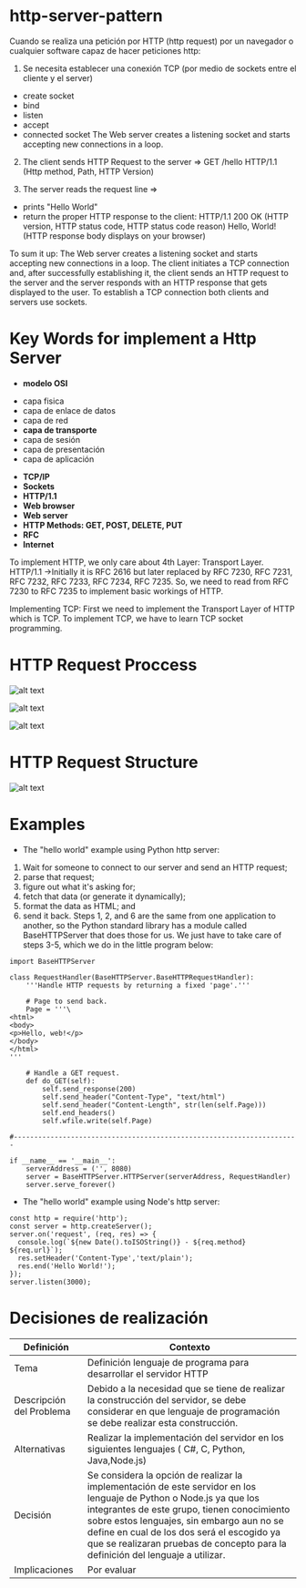 # http-server-pattern

Cuando se realiza una petición por HTTP (http request) por un navegador o cualquier software capaz de hacer peticiones http:
1. Se necesita establecer una conexión TCP (por medio de sockets entre el cliente y el server)
  - create socket
  - bind
  - listen
  - accept
  - connected socket
  The Web server creates a listening socket and starts accepting new connections in a loop. 
 
 2. The client sends HTTP Request to the server =>
  GET    /hello   HTTP/1.1
  (Http method,   Path,  HTTP Version)
 
 3. The server reads the request line =>
   - prints "Hello World"
   - return the proper HTTP response to the client:
     HTTP/1.1  200   OK (HTTP version, HTTP status code, HTTP status code reason) 
	 Hello, World!  (HTTP response body displays on your browser)

To sum it up: The Web server creates a listening socket and starts accepting new connections in a loop. 
The client initiates a TCP connection and, after successfully establishing it, 
the client sends an HTTP request to the server and the server responds with an HTTP response that gets displayed to the user.
To establish a TCP connection both clients and servers use sockets.

# Key Words for implement a Http Server

* **modelo OSI**
 - capa fisica
 - capa de enlace de datos
 - capa de red
 - **capa de transporte**
 - capa de sesión
 - capa de presentación
 - capa de aplicación

* **TCP/IP**
* **Sockets**
* **HTTP/1.1**
* **Web browser**
* **Web server**
* **HTTP Methods: GET, POST, DELETE, PUT**
* **RFC**
* **Internet**


To implement HTTP, we only care about 4th Layer: Transport Layer.
HTTP/1.1 →Initially it is RFC 2616 but later replaced by RFC 7230, RFC 7231, RFC 7232, RFC 7233, RFC 7234, RFC 7235. So, we need to read from RFC 7230 to RFC 7235 to implement basic workings of HTTP.

Implementing TCP:
First we need to implement the Transport Layer of HTTP which is TCP.
To implement TCP, we have to learn TCP socket programming.

# HTTP Request Proccess
![alt text](http://www.aosabook.org/en/500L/web-server-images/http-cycle.png)

![alt text](https://cdn-images-1.medium.com/max/1000/1*JSnJtHpU7cWUnWIgGupu7w.png)

![alt text](https://ruslanspivak.com/lsbaws-part1/LSBAWS_HTTP_response_anatomy.png)

# HTTP Request Structure

![alt text](https://cdn-images-1.medium.com/max/1000/1*Yqq-60D9mD4NVuhFd4IoFg.png)

# Examples
- The "hello world" example using Python http server:
1. Wait for someone to connect to our server and send an HTTP request;
2. parse that request;
3. figure out what it's asking for;
4. fetch that data (or generate it dynamically);
5. format the data as HTML; and
6. send it back.
Steps 1, 2, and 6 are the same from one application to another, so the Python standard library has a module called BaseHTTPServer that does those for us. We just have to take care of steps 3-5, which we do in the little program below:

```
import BaseHTTPServer

class RequestHandler(BaseHTTPServer.BaseHTTPRequestHandler):
    '''Handle HTTP requests by returning a fixed 'page'.'''

    # Page to send back.
    Page = '''\
<html>
<body>
<p>Hello, web!</p>
</body>
</html>
'''

    # Handle a GET request.
    def do_GET(self):
        self.send_response(200)
        self.send_header("Content-Type", "text/html")
        self.send_header("Content-Length", str(len(self.Page)))
        self.end_headers()
        self.wfile.write(self.Page)

#----------------------------------------------------------------------

if __name__ == '__main__':
    serverAddress = ('', 8080)
    server = BaseHTTPServer.HTTPServer(serverAddress, RequestHandler)
    server.serve_forever()
```    

- The "hello world" example using Node's http server:
```
const http = require('http');
const server = http.createServer();
server.on('request', (req, res) => {
  console.log(`${new Date().toISOString()} - ${req.method} ${req.url}`);
  res.setHeader('Content-Type','text/plain');
  res.end('Hello World!');
});
server.listen(3000);
```
# Decisiones de realización

| Definición | Contexto |
| ------ | ------ |
| Tema | Definición lenguaje de programa para desarrollar el servidor HTTP|
| Descripción del Problema | Debido a la necesidad que se tiene de realizar la construcción del servidor, se debe considerar en que lenguaje de programación se debe realizar esta construcción.  |
| Alternativas | Realizar la implementación del servidor en los siguientes lenguajes ( C#, C, Python, Java,Node.js)|
| Decisión | Se considera la opción de realizar la implementación de este servidor en los lenguaje de Python o Node.js ya que los integrantes de este grupo, tienen conocimiento sobre estos  lenguajes, sin embargo aun no se define en cual de los dos será el escogido ya que se realizaran pruebas de concepto para la definición del lenguaje a utilizar. |
| Implicaciones | Por evaluar |
